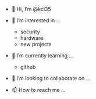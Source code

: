- 👋 Hi, I’m @kcl35
- 👀 I’m interested in ...
  - security
  - hardware
  - new projects
  
- 🌱 I’m currently learning ...
  - github
 
- 💞️ I’m looking to collaborate on ...
- 📫 How to reach me ...

<!---
kcl35/kcl35 is a ✨ special ✨ repository because its `README.md` (this file) appears on your GitHub profile.
You can click the Preview link to take a look at your changes.
--->
